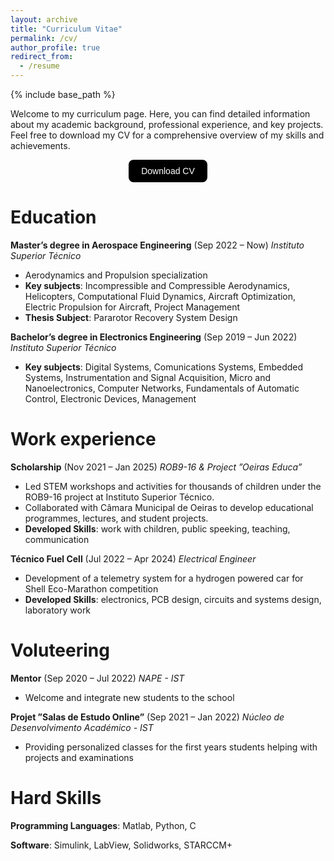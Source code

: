 ```yaml
---
layout: archive
title: "Curriculum Vitae"
permalink: /cv/
author_profile: true
redirect_from:
  - /resume
---
```


{% include base_path %}

Welcome to my curriculum page. Here, you can find detailed information about my academic background, professional experience, and key projects. Feel free to download my CV for a comprehensive overview of my skills and achievements.


<style>
  button:hover {
    background-color: grey;
  }
</style>

<div style="display: flex; justify-content: center; align-items: center;">
  <a href="https://www.exemplo.com" target="_blank">
    <button style="
      padding: 10px 20px;
      font-size: 14px;
      background-color: black;
      color: white;
      border: none;
      border-radius: 8px;
      cursor: pointer;
      transition: background-color 0.3s;">
      Download CV
    </button>
  </a>
</div>




Education
======
**Master’s degree in Aerospace Engineering** (Sep 2022 – Now)
_Instituto Superior Técnico_
- Aerodynamics and Propulsion specialization
- **Key subjects**: Incompressible and Compressible Aerodynamics, Helicopters, Computational Fluid Dynamics, Aircraft Optimization, Electric Propulsion for Aircraft, Project Management
- **Thesis Subject**: Pararotor Recovery System Design

**Bachelor’s degree in Electronics Engineering** (Sep 2019 – Jun 2022)
_Instituto Superior Técnico_
- **Key subjects**: Digital Systems, Comunications Systems, Embedded Systems, Instrumentation and Signal Acquisition, Micro
and Nanoelectronics, Computer Networks, Fundamentals of Automatic Control, Electronic Devices, Management

Work experience
======
**Scholarship** (Nov 2021 – Jan 2025)
_ROB9-16 & Project ”Oeiras Educa”_
- Led STEM workshops and activities for thousands of children under the ROB9-16 project at Instituto Superior Técnico.
- Collaborated with Câmara Municipal de Oeiras to develop educational programmes, lectures, and student projects.
- **Developed Skills**: work with children, public speeking, teaching, communication

**Técnico Fuel Cell** (Jul 2022 – Apr 2024)
_Electrical Engineer_
- Development of a telemetry system for a hydrogen powered car for Shell Eco-Marathon competition
- **Developed Skills**: electronics, PCB design, circuits and systems design, laboratory work

Voluteering
======

**Mentor** (Sep 2020 – Jul 2022)
_NAPE - IST_
- Welcome and integrate new students to the school

**Projet ”Salas de Estudo Online”** (Sep 2021 – Jan 2022)
_Núcleo de Desenvolvimento Académico - IST_
- Providing personalized classes for the first years students helping with projects and examinations
  
Hard Skills
======
**Programming Languages**: Matlab, Python, C

**Software**: Simulink, LabView, Solidworks, STARCCM+

<!---


Publications
======
  <ul>{% for post in site.publications reversed %}
    {% include archive-single-cv.html %}
  {% endfor %}</ul>
  
Talks
======
  <ul>{% for post in site.talks reversed %}
    {% include archive-single-talk-cv.html  %}
  {% endfor %}</ul>
  
Teaching
======
  <ul>{% for post in site.teaching reversed %}
    {% include archive-single-cv.html %}
  {% endfor %}</ul>
  
Service and leadership
======
* Currently signed in to 43 different slack teams

--->